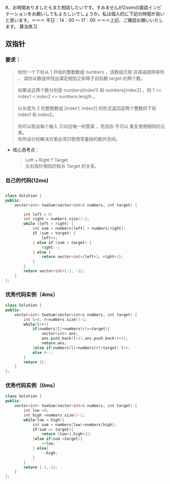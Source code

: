 #、お時間ありましたらまた相談したいです。すみませんがZoomの面談インビテーションをお願いしてもよろしいでしょうか。私は個人的に下記の時間が良いと思います。＝＝＝  平日：14：00 〜 17：00  ＝＝＝上記、ご確認お願いいたします。 算法练习

## 双指针

### 要求：
>给你一个下标从 1 开始的整数数组 numbers ，该数组已按 非递减顺序排列 ，
请你从数组中找出满足相加之和等于目标数 target 的两个数。
\
        \
        如果设这两个数分别是 numbers[index1] 和 numbers[index2] ，则 1 <= index1 < index2 <= numbers.length 。
\
        \
        以长度为 2 的整数数组 [index1, index2] 的形式返回这两个整数的下标 index1 和 index2。\
        \
        你可以假设每个输入 只对应唯一的答案 ，而且你 不可以 重复使用相同的元素。
\
        你所设计的解决方案必须只使用常量级的额外空间。

- 核心思考点：
    > Left + Right ? Target \
        左右指针相加的和与 Target 的关系。

### 自己的代码(12ms)
```cpp

class Solution {
public:
    vector<int> twoSum(vector<int>& numbers, int target) {

        int left = 0;
        int right = numbers.size()-1;
        while (left < right) {
            int sum = numbers[left] + numbers[right];
            if (sum < target) {
                left++;
            } else if (sum > target) {
                right--;
            } else {
                return vector<int>{left+1, right+1};
            }
        }
        return vector<int>{-1, -1};
    }
};

```

### 优秀代码实例（4ms）
```cpp
class Solution {
public:
    vector<int> twoSum(vector<int>& numbers, int target) {
        int l=0, r=numbers.size()-1;
        while(l<r){
            if(numbers[l]+numbers[r]==target){
                vector<int> ans;
                ans.push_back(l+1),ans.push_back(r+1);
                return ans;
            }else if(numbers[l]+numbers[r]<target) l++;
            else r--;
        }
        return {};
    }
};
```
### 优秀代码实例（0ms）
```cpp
class Solution {
public:
    vector<int> twoSum(vector<int>& numbers, int target) {
        int low =0;
        int high =numbers.size()-1;
        while(low < high){
            int sum = numbers[low]+numbers[high];
            if(sum == target){
                return {low+1,high+1};
            }else if(sum <target){
                ++low;
            } else{
                --high;
            }
        }
        return {-1,-1};
    }
};
```
